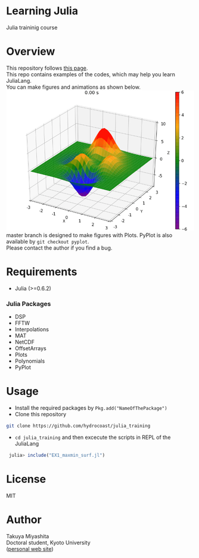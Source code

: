# Learning Julia
Julia traininig course  

# Overview
This repository follows [this page](http://hydrocoast.jp/index.php?Julia).   
This repo contains examples of the codes, which may help you learn JuliaLang.  
You can make figures and animations as shown below.   
<img src="https://github.com/hydrocoast/julia_training/blob/master/ConAdvEq.gif" width="640">   
master branch is designed to make figures with Plots.
PyPlot is also available by `git checkout pyplot`.   
Please contact the author if you find a bug.  

# Requirements
- Julia (>=0.6.2)
### Julia Packages
- DSP
- FFTW
- Interpolations
- MAT
- NetCDF
- OffsetArrays
- Plots
- Polynomials
- PyPlot

# Usage
- Install the required packages by `Pkg.add("NameOfThePackage")`   
- Clone this repository
```bash
git clone https://github.com/hydrocoast/julia_training
```
- `cd julia_training` and then excecute the scripts in REPL of the JuliaLang
```julia
 julia> include("EX1_maxmin_surf.jl")
```

# License
MIT  

# Author
Takuya Miyashita   
Doctoral student, Kyoto University  
([personal web site](http://hydrocoast.jp))  
